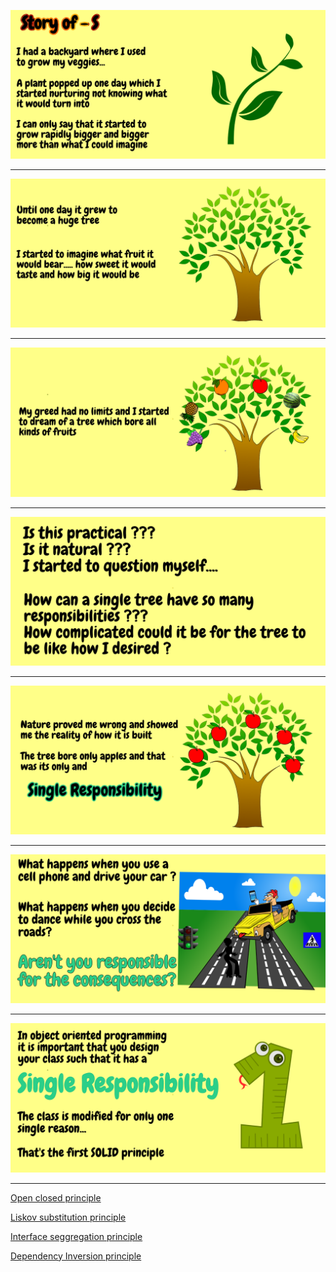 




![](SOLID/SingleResponsibility/S-1.png)





 
_________________________________________________________________________________________________________________________________

![](SOLID/SingleResponsibility/S-2.png)


 
_________________________________________________________________________________________________________________________________


![](SOLID/SingleResponsibility/S-3.png)


 
_________________________________________________________________________________________________________________________________


![](SOLID/SingleResponsibility/S-4.png)


 
_________________________________________________________________________________________________________________________________



![](SOLID/SingleResponsibility/S-5.png)


 
_________________________________________________________________________________________________________________________________



![](SOLID/SingleResponsibility/S-6.png)

 
_________________________________________________________________________________________________________________________________



![](SOLID/SingleResponsibility/S-7.png)

 
_________________________________________________________________________________________________________________________________




[Open closed principle](https://github.com/raghuram-gs/SOLID_Principles/blob/master/OpenClosed.md)


[Liskov substitution principle](https://github.com/raghuram-gs/SOLID_Principles/blob/master/LiskovSubstitution.md)


[Interface seggregation principle](https://github.com/raghuram-gs/SOLID_Principles/blob/master/InterfaceSeggregation.md)


[Dependency Inversion principle](https://github.com/raghuram-gs/SOLID_Principles/blob/master/DependencyInversion.md)
